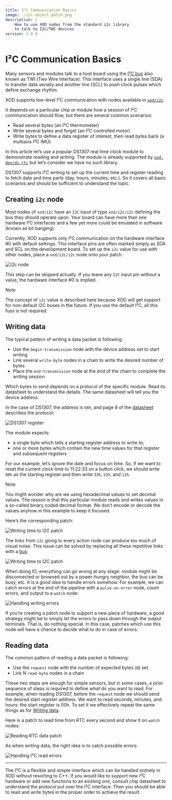 ```yaml
---
title: I²C Communication Basics
image: ./i2c-object.patch.png
description: |
    How to use XOD nodes from the standard i2c library
    to talk to I2C/TWI devices
version: 1.0.0
---
```


# I²C Communication Basics

Many sensors and modules talk to a host board using the [I²C bus](https://en.wikipedia.org/wiki/I%C2%B2C) also known as TWI (Two Wire Interface). This interface uses a single line (SDA) to transfer data serially and another line (SCL) to push clock pulses which define exchange rhythm.

XOD supports low-level I²C communication with nodes available in [`xod/i2c`](https://xod.io/libs/xod/i2c/).

It depends on a particular chip or module how a session of I²C communication should flow, but there are several common scenarios:

- Read several bytes (an I²C thermometer)
- Write several bytes and forget (an I²C controlled motor)
- Write bytes to define a data register of interest, then read bytes back (a multiaxis I²C IMU)

In this article let’s use a popular DS1307 real time clock module to demonstrate reading and writing. The module is already supported by [`xod-dev/ds-rtc`](https://xod.io/libs/xod-dev/ds-rtc/) but let’s consider we have no such library.

DS1307 supports I²C writing to set up the current time and register reading to fetch date and time parts (day, hours, minutes, etc.). So it covers all basic scenarios and should be sufficient to understand the topic.

## Creating `i2c` node

Most nodes of `xod/i2c` have an `I2C` input of type `xod/i2c/i2c` defining the bus they should operate upon. Your board can have more than one hardware I²C interfaces and a few yet more could be emulated in software (known as bit banging).

Currently, XOD supports only I²C communication on the hardware interface #0 with default settings. This interface pins are often marked simply as SDA and SCL on the development board. To set up the `i2c` value for use with other nodes, place a `xod/i2c/i2c` node onto your patch.

![i2c node](./i2c-object.patch.png)

This step can be skipped actually. If you leave any `I2C` input pin without a value, the hardware interface #0 is implied.

<div class="ui segment note">
<span class="ui ribbon label">Note</span>

The concept of `i2c` value is described here because XOD will get support for non-default I2C buses in the future. If you use the default I²C, all this fuss is not required.

</div>

## Writing data

The typical pattern of writing a data packet is following:

- Use the `begin-transmission` node with the device address set to start writing
- Link several `write-byte` nodes in a chain to write the desired number of bytes
- Place the `end-transmission` node at the end of the chain to complete the writing session

Which bytes to send depends on a protocol of the specific module. Read its datasheet to understand the details. The same datasheet will tell you the device address.

In the case of DS1307, the address is `68h`, and page 8 of the [datasheet](https://datasheets.maximintegrated.com/en/ds/DS1307.pdf) describes the protocol:

![DS1307 register](./ds1307-registers.png)

The module expects:

- a single byte which tells a starting register address to write to;
- one or more bytes which contain the new time values for that register and subsequent registers

For our example, let’s ignore the date and focus on time. So, if we want to reset the current clock time to 11:22:33 on a button click, we should write `00h` as the starting register and then write `33h`, `22h`, and `11h`.

<div class="ui segment note">
<span class="ui ribbon label">Note</span>

You might wonder why are we using hexadecimal values to set decimal values. The reason is that this particular module reads and writes values in a so-called binary coded decimal format. We don’t encode or decode the values anyhow in this example to keep it focused.

</div>

Here’s the corresponding patch:

![Writing time to I2C patch](./write-rtc-no-buses.patch.png)

The links from `i2c` going to every action node can produce too much of visual noise. This issue can be solved by replacing all these repetitive links with a [bus](../buses/):

![Writing time to I2C patch](./write-rtc.patch.png)

When doing IO, everything can go wrong at any stage: module might be disconnected or browned out by a power-hungry neighbor, the bus can be busy, etc. It is a good idea to handle errors somehow. For example, we can catch errors at the end of the pipeline with a `pulse-on-error` node, count errors, and output to a `watch` node:

![Handling writing errors](./write-rtc-err.patch.png)

If you’re creating a patch node to support a new piece of hardware, a good strategy might be to simply let the errors to pass down through the output terminals. That is, do nothing special. In this case, patches which use this node will have a chance to decide what to do in case of errors.

## Reading data

The common pattern of reading a data packet is following:

- Use the `request` node with the number of expected bytes (`N`) set
- Link N `read-byte` nodes in a chain

These two steps are enough for simple sensors, but in some cases, a prior sequence of steps is required to define _what_ do you want to read. For example, when reading DS1307, before the `request` node we should send the desired start register address. We want to read seconds, minutes, and hours: the start register is 00h. To set it we effectively repeat the same things as for [Writing data](#writing-data).

Here is a patch to read time from RTC every second and show it on `watch` nodes:

![Reading RTC data patch](./read-rtc.patch.png)

As when writing data, the right idea is to catch possible errors:

![Handling I²C read errors](./read-rtc-err.patch.png)

---

The I²C is a flexible and simple interface which can be handled entirely in XOD without resorting to C++. If you would like to support new I²C hardware or add new functions to an existing one, consult chip datasheet to understand the _protocol_ put over the I²C interface. Then you should be able to read and write bytes in the proper order to achieve the result.
